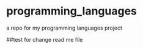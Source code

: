 # programming_languages
a repo for my programming languages project 

##test for change read me file 
